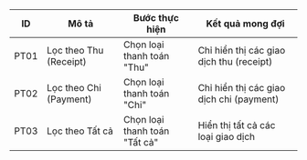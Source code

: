 | ID | Mô tả | Bước thực hiện | Kết quả mong đợi |
|----|-------|----------------|------------------|
| PT01 | Lọc theo Thu (Receipt) | Chọn loại thanh toán "Thu" | Chỉ hiển thị các giao dịch thu (receipt) |
| PT02 | Lọc theo Chi (Payment) | Chọn loại thanh toán "Chi" | Chỉ hiển thị các giao dịch chi (payment) |
| PT03 | Lọc theo Tất cả | Chọn loại thanh toán "Tất cả" | Hiển thị tất cả các loại giao dịch |